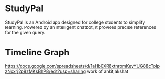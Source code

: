 # StudyPal
StudyPal is an Android app designed for college students to simplify learning. Powered by an intelligent chatbot, it provides precise references for the given query.

# Timeline Graph
https://docs.google.com/spreadsheets/d/1aHb0XRBxtnromKeyYUG88cTpIpzNxxrj2p8zMKsBhP8/edit?usp=sharing
work of ankit,akshat